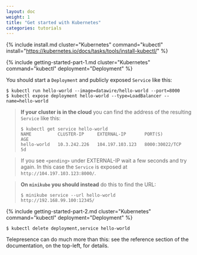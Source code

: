 ```yaml
---
layout: doc
weight: 1
title: "Get started with Kubernetes"
categories: tutorials
---
```


<link rel="stylesheet" href="{{ "/css/mermaid.css" | prepend: site.baseurl }}">
<script src="{{ "/js/mermaid.min.js" | prepend: site.baseurl }}"></script>
<script>mermaid.initialize({
   startOnLoad: true,
   cloneCssStyles: false,
 });
</script>

{% include install.md cluster="Kubernetes" command="kubectl" install="https://kubernetes.io/docs/tasks/tools/install-kubectl/" %}

{% include getting-started-part-1.md cluster="Kubernetes" command="kubectl" deployment="Deployment" %}

You should start a `Deployment` and publicly exposed `Service` like this:

```console
$ kubectl run hello-world --image=datawire/hello-world --port=8000
$ kubectl expose deployment hello-world --type=LoadBalancer --name=hello-world
```

> **If your cluster is in the cloud** you can find the address of the resulting `Service` like this:
>
> ```console
> $ kubectl get service hello-world
> NAME          CLUSTER-IP     EXTERNAL-IP       PORT(S)          AGE
> hello-world   10.3.242.226   104.197.103.123   8000:30022/TCP   5d
> ```

> If you see `<pending>` under EXTERNAL-IP wait a few seconds and try again.
> In this case the `Service` is exposed at `http://104.197.103.123:8000/`.

> **On `minikube` you should instead** do this to find the URL:
> 
> ```console
> $ minikube service --url hello-world
> http://192.168.99.100:12345/
> ```

{% include getting-started-part-2.md cluster="Kubernetes" command="kubectl" deployment="Deployment" %}

```console
$ kubectl delete deployment,service hello-world
```

Telepresence can do much more than this: see the reference section of the documentation, on the top-left, for details.
